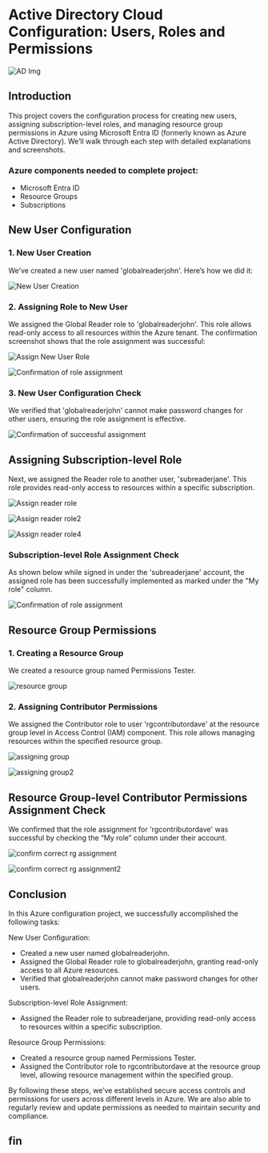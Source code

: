 # Active Directory Cloud Configuration: Users, Roles and Permissions

![AD Img](https://imgur.com/L7SW4zJ.jpg)

## Introduction

This project covers the configuration process for creating new users, assigning subscription-level roles, and managing resource group permissions in Azure using Microsoft Entra ID (formerly known as Azure Active Directory). We’ll walk through each step with detailed explanations and screenshots. 

### Azure components needed to complete project:

- Microsoft Entra ID
- Resource Groups
- Subscriptions

## New User Configuration

### 1. New User Creation

We’ve created a new user named 'globalreaderjohn'. Here’s how we did it:

![New User Creation](https://imgur.com/BWBgnFh.jpg)

### 2. Assigning Role to New User

We assigned the Global Reader role to 'globalreaderjohn'. This role allows read-only access to all resources within the Azure tenant. The confirmation screenshot shows that the role assignment was successful:

![Assign New User Role](https://imgur.com/bwcfRgR.jpg)

![Confirmation of role assignment](https://imgur.com/P4Vq3by.jpg) 

### 3. New User Configuration Check

We verified that 'globalreaderjohn' cannot make password changes for other users, ensuring the role assignment is effective.

![Confirmation of successful assignment](https://imgur.com/wttd9SX.jpg)

## Assigning Subscription-level Role
Next, we assigned the Reader role to another user, 'subreaderjane'. This role provides read-only access to resources within a specific subscription.

![Assign reader role](https://imgur.com/TMtUUDY.jpg)

![Assign reader role2](https://imgur.com/vpErpF0.jpg)

![Assign reader role4](https://imgur.com/K92QVDH.jpg) 

### Subscription-level Role Assignment Check
As shown below while signed in under the 'subreaderjane' account, the assigned role has been successfully implemented as marked under the "My role" column. 

![Confirmation of role assignment](https://imgur.com/HEOm3pR.jpg) 

## Resource Group Permissions

### 1. Creating a Resource Group

We created a resource group named Permissions Tester.

![resource group](https://imgur.com/jJu2Uwa.jpg)

### 2. Assigning Contributor Permissions

We assigned the Contributor role to user 'rgcontributordave' at the resource group level in Access Control (IAM) component. This role allows managing resources within the specified resource group.

![assigning group](https://imgur.com/UlLmIKY.jpg)

![assigning group2](https://imgur.com/GGjFTTL.jpg)

## Resource Group-level Contributor Permissions Assignment Check

We confirmed that the role assignment for 'rgcontributordave' was successful by checking the “My role” column under their account.

![confirm correct rg assignment](https://imgur.com/GGjFTTL.jpg) 

![confirm correct rg assignment2](https://imgur.com/SmpD5zE.jpg) 


## Conclusion

In this Azure configuration project, we successfully accomplished the following tasks:

New User Configuration:
- Created a new user named globalreaderjohn.
- Assigned the Global Reader role to globalreaderjohn, granting read-only access to all Azure resources.
- Verified that globalreaderjohn cannot make password changes for other users.

Subscription-level Role Assignment:
- Assigned the Reader role to subreaderjane, providing read-only access to resources within a specific subscription.

Resource Group Permissions:
- Created a resource group named Permissions Tester.
- Assigned the Contributor role to rgcontributordave at the resource group level, allowing resource management within the specified group.

By following these steps, we’ve established secure access controls and permissions for users across different levels in Azure. We are also able to regularly review and update permissions as needed to maintain security and compliance.

## fin
